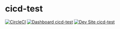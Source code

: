 # cicd-test

[![CircleCI](https://circleci.com/gh/scotthorn/cicd-test.svg?style=shield)](https://circleci.com/gh/scotthorn/cicd-test)
[![Dashboard cicd-test](https://img.shields.io/badge/dashboard-cicd_test-yellow.svg)](https://dashboard.pantheon.io/sites/2590dc6b-f04e-4dad-b4fa-141b937e69d8#dev/code)
[![Dev Site cicd-test](https://img.shields.io/badge/site-cicd_test-blue.svg)](http://dev-cicd-test.pantheonsite.io/)